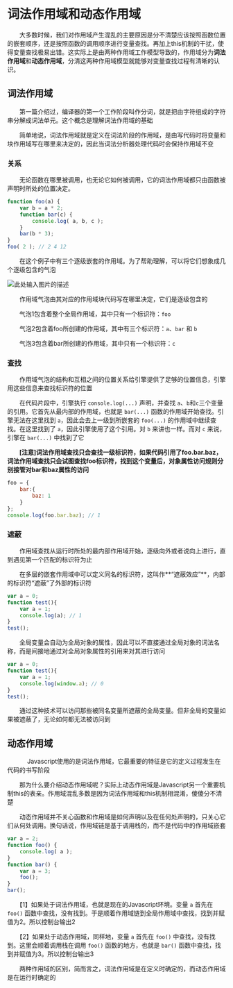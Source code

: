 ﻿# 词法作用域和动态作用域

　　大多数时候，我们对作用域产生混乱的主要原因是分不清楚应该按照函数位置的嵌套顺序，还是按照函数的调用顺序进行变量查找。再加上this机制的干扰，使得变量查找极易出错。这实际上是由两种作用域工作模型导致的，作用域分为**词法作用域**和**动态作用域**，分清这两种作用域模型就能够对变量查找过程有清晰的认识。

## 词法作用域

　　第一篇介绍过，编译器的第一个工作阶段叫作分词，就是把由字符组成的字符串分解成词法单元。这个概念是理解词法作用域的基础

　　简单地说，词法作用域就是定义在词法阶段的作用域，是由写代码时将变量和块作用域写在哪里来决定的，因此当词法分析器处理代码时会保持作用域不变

### 关系

　　无论函数在哪里被调用，也无论它如何被调用，它的词法作用域都只由函数被声明时所处的位置决定。

```javascript
function foo(a) {
    var b = a * 2;
    function bar(c) {
        console.log( a, b, c );
    }
    bar(b * 3);
}
foo( 2 ); // 2 4 12
```

　　在这个例子中有三个逐级嵌套的作用域。为了帮助理解，可以将它们想象成几个逐级包含的气泡

![此处输入图片的描述][1]

　　作用域气泡由其对应的作用域块代码写在哪里决定，它们是逐级包含的

　　气泡1包含着整个全局作用域，其中只有一个标识符：`foo`

　　气泡2包含着foo所创建的作用域，其中有三个标识符：`a`、`bar` 和 `b`

　　气泡3包含着bar所创建的作用域，其中只有一个标识符：`c`

### 查找

　　作用域气泡的结构和互相之间的位置关系给引擎提供了足够的位置信息，引擎用这些信息来查找标识符的位置

　　在代码片段中，引擎执行 `console.log(...)` 声明，并查找 `a`、`b`和`c`三个变量的引用。它首先从最内部的作用域，也就是 `bar(...)` 函数的作用域开始查找。引擎无法在这里找到 `a`，因此会去上一级到所嵌套的 `foo(...)` 的作用域中继续查找。在这里找到了 `a`，因此引擎使用了这个引用。对 `b` 来讲也一样。而对 `c` 来说，引擎在 `bar(...)` 中找到了它

　　**[注意]词法作用域查找只会查找一级标识符，如果代码引用了foo.bar.baz，词法作用域查找只会试图查找foo标识符，找到这个变量后，对象属性访问规则分别接管对bar和baz属性的访问**

```javascript
foo = {
    bar:{
        baz: 1
    }
};
console.log(foo.bar.baz); // 1
```

### 遮蔽

　　作用域查找从运行时所处的最内部作用域开始，逐级向外或者说向上进行，直到遇见第一个匹配的标识符为止

　　在多层的嵌套作用域中可以定义同名的标识符，这叫作**“遮蔽效应”**，内部的标识符“遮蔽”了外部的标识符

```javascript
var a = 0;
function test(){
    var a = 1;
    console.log(a); // 1
}
test();
```

　　全局变量会自动为全局对象的属性，因此可以不直接通过全局对象的词法名称，而是间接地通过对全局对象属性的引用来对其进行访问

```javascript
var a = 0;
function test(){
    var a = 1;
    console.log(window.a); // 0
}
test();
```

　　通过这种技术可以访问那些被同名变量所遮蔽的全局变量。但非全局的变量如果被遮蔽了，无论如何都无法被访问到

 

## 动态作用域
　
　　Javascript使用的是词法作用域，它最重要的特征是它的定义过程发生在代码的书写阶段

　　那为什么要介绍动态作用域呢？实际上动态作用域是Javascript另一个重要机制this的表亲。作用域混乱多数是因为词法作用域和this机制相混淆，傻傻分不清楚

　　动态作用域并不关心函数和作用域是如何声明以及在任何处声明的，只关心它们从何处调用。换句话说，作用域链是基于调用栈的，而不是代码中的作用域嵌套

```javascript
var a = 2;
function foo() {
    console.log( a );
}
function bar() {
    var a = 3;
    foo();
}
bar();
```

　　【1】如果处于词法作用域，也就是现在的Javascript环境。变量 `a` 首先在 `foo()` 函数中查找，没有找到。于是顺着作用域链到全局作用域中查找，找到并赋值为2。所以控制台输出2

　　【2】如果处于动态作用域，同样地，变量 `a` 首先在 `foo()` 中查找，没有找到。这里会顺着调用栈在调用 `foo()` 函数的地方，也就是 `bar()` 函数中查找，找到并赋值为3。所以控制台输出3

　　两种作用域的区别，简而言之，词法作用域是在定义时确定的，而动态作用域是在运行时确定的


  [1]: http://images2015.cnblogs.com/blog/740839/201607/740839-20160724090203841-325842459.png